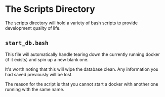 # The Scripts Directory

The scripts directory will hold a variety of bash scripts to provide development quality of life. 

## `start_db.bash`

This file will automatically handle tearing down the currently running docker (if it exists) and spin up a new blank one. 

It's worth noting that this will wipe the database clean. Any information you had saved previously will be lost. 

The reason for the script is that you cannot start a docker with another one running with the same name. 